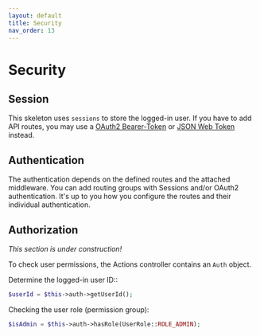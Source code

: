 ```yaml
---
layout: default
title: Security
nav_order: 13
---
```


# Security

## Session

This skeleton uses `sessions` to store the logged-in user.
If you have to add API routes, you may use a [OAuth2 Bearer-Token](https://oauth.net/2/bearer-tokens/) or [JSON Web Token](https://oauth.net/2/jwt/) instead.

## Authentication

The authentication depends on the defined routes and the attached middleware.
You can add routing groups with Sessions and/or OAuth2 authentication. 
It's up to you how you configure the routes and their individual authentication.

## Authorization

*This section is under construction!*

To check user permissions, the Actions controller contains an `Auth` object.

Determine the logged-in user ID::

```php
$userId = $this->auth->getUserId();
```

Checking the user role (permission group):

```php
$isAdmin = $this->auth->hasRole(UserRole::ROLE_ADMIN);
```
